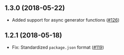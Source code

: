 ## 1.3.0 (2018-05-22)

- Added support for async generator functions ([#126](https://github.com/WordPress/packages/pull/126))

## 1.2.1 (2018-05-18)

- Fix: Standardized `package.json` format  ([#119](https://github.com/WordPress/packages/pull/119))
